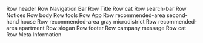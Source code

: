 Row header
    Row Navigation Bar
    Row Title
    Row cat
    Row search-bar
    Row Notices
Row body
    Row tools
    Row App
    Row recommended-area second-hand house
    Row recommended-area gray microdistrict
    Row recommended-area apartment
    Row slogan
Row footer
    Row campany message
    Row cat
    Row Meta Information
